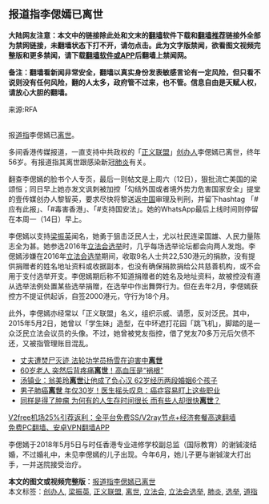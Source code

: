  <h2>报道指李偲嫣已离世</h2> <p class="notice"><b>大陆网友注意：本文中的链接除此处和文末的<a href="https://github.com/bannedbook/fanqiang" >翻墙</a>软件下载和<a href="https://github.com/killgcd/justmysocks/blob/master/README.md">翻墙推荐</a>链接外全部为禁网链接，未翻墙状态下打不开，请勿点击。此为文字版禁闻，欲看图文视频完整版和更多禁闻，请下载<a href="https://github.com/bannedbook/fanqiang">翻墙软件或APP</a>后翻墙上禁闻网。</p><p>备注：翻墙看新闻非常安全，翻墙以真实身份发表敏感言论有一定风险，但只看不说则没有任何风险，翻的人太多，政府管不过来，也不管。信息自由是天赋人权，请放心大胆的翻墙。</b></p>  <div class="entry"> <p>来源:RFA</p> <p><br /> 报<a href="https://www.bannedbook.org/bnews/tag/%E9%81%93%E6%8C%87/" class="st_tag internal_tag" rel="tag" title="标签 道指 下的日志">道指</a>李偲嫣已<a href="https://www.bannedbook.org/bnews/tag/%E7%A6%BB%E4%B8%96/" class="st_tag internal_tag" rel="tag" title="标签 离世 下的日志">离世</a>。</p>  <p>多间香港传媒报道，一直支持中共政权的「<a href="https://www.bannedbook.org/bnews/tag/%E6%AD%A3%E4%B9%89%E8%81%94%E7%9B%9F/" class="st_tag internal_tag" rel="tag" title="标签 正义联盟 下的日志">正义联盟</a>」<a href="https://www.bannedbook.org/bnews/tag/%E5%88%9B%E5%8A%9E%E4%BA%BA/" class="st_tag internal_tag" rel="tag" title="标签 创办人 下的日志">创办人</a>李偲嫣已离世，终年56岁。有报道指其离世跟感染新冠<a href="https://www.bannedbook.org/bnews/tag/%e8%82%ba%e7%82%8e/" class="st_tag internal_tag" rel="tag" title="标签 肺炎 下的日志">肺炎</a>有关。</p> <p>翻查李偲嫣的脸书个人专页，最后一则帖文是上周六（12日），狠批流亡美国的梁颂恒；同日早上她亦发文讽刺被加控「勾结外国或者境外势力危害国家安全」提堂的壹传媒创办人黎智英，要求尽快将黎送返<span class='wp_keywordlink_affiliate'><a href="https://www.bannedbook.org/" title="中国" target="_blank">中国</a></span>审理及判刑，并留下hashtag 「#应有此报」、「#毒害香港」、「#支持国安法」。她的WhatsApp最后上线时间则停留在本周一（14日）早上。</p>  <p>李偲嫣以支持<a href="https://www.bannedbook.org/bnews/tag/%e6%a2%81%e6%8c%af%e8%8b%b1/" class="st_tag internal_tag" rel="tag" title="标签 梁振英 下的日志">梁振英</a>闻名，她勇于狙击泛民人士，尤以社民连梁国雄、人民力量陈志全为甚。她参选2016年<a href="https://www.bannedbook.org/bnews/tag/%e7%ab%8b%e6%b3%95%e4%bc%9a/" class="st_tag internal_tag" rel="tag" title="标签 立法会 下的日志">立法会</a><a href="https://www.bannedbook.org/bnews/tag/%e9%80%89%e4%b8%be/" class="st_tag internal_tag" rel="tag" title="标签 选举 下的日志">选举</a>时，几乎每场选举论坛都会向两人发炮。李偲嫣涉嫌在2016年<a href="https://www.bannedbook.org/bnews/tag/%e7%ab%8b%e6%b3%95%e4%bc%9a%e9%80%89%e4%b8%be/" class="st_tag internal_tag" rel="tag" title="标签 立法会选举 下的日志">立法会选举</a>期间，收取9名人士共22,530港元的捐款，没有提供捐赠者的姓名地址资料或收据副本，也没有确保捐款捐给公共慈善机构，或不会用于支付选举开支。李偲嫣期后称不知道捐赠者的姓名及地址资料，故被控没有遵从选举法例处置某些选举捐赠，在选举中作出舞弊行为。但在去年2月，李偲嫣获控方不提证供起诉，自签2000港元，守行为18个月。</p> <p>此外，李偲嫣亦经常以「正义联盟」名义，组织示威、请愿，反对泛民。其中，2015年5月2日，她曾以「学生妹」造型，在中环遮打花园「跳飞机」，脚踏的是一众泛民立法会议员的头像。不过，她曾被党友指控，借了党友70多万元后欠债不还，又被指管理账目混乱。</p>  <ul class='op-related-articles' title='相关阅读'> <li><a href='https://www.bannedbook.org/bnews/baitai/20201215/1447910.html' target='_blank'>丈夫遭焚尸灭迹 法轮功学员杨雪在迫害中<b>离世</b></a></li> <li><a href='https://www.bannedbook.org/bnews/health/20201213/1446766.html' target='_blank'>60岁老人 突然后背疼痛<b>离世</b>！高血压是“祸根”</a></li> <li><a href='https://www.bannedbook.org/bnews/yule/20201213/1446654.html' target='_blank'>汤镇业：翁美玲<b>离世</b>让他成了负心汉 62岁经历两段婚姻6个孩子</a></li> <li><a href='https://www.bannedbook.org/bnews/health/20201211/1445591.html' target='_blank'>男子肺癌<b>离世</b> 年仅30岁！医生摇头叹息：癌症容易盯上这些职业</a></li> <li><a href='https://www.bannedbook.org/bnews/health/20201208/1443872.html' target='_blank'>同样是得了肿瘤 为何有的人生存时间很长 而有些人却很快<b>离世</b>？</a></li> </ul> <p class="texttj"> <a href="https://www.bannedbook.org/forum23/topic22702.html" target="_blank">V2free机场25%引荐返利：全平台免费SS/V2ray节点+经济套餐高速翻墙</a><br/> <a href="https://github.com/bannedbook/fanqiang/wiki/%E7%A6%81%E9%97%BB%E7%BD%91%E5%AE%89%E5%8D%93%E7%BF%BB%E5%A2%99%E6%96%B0%E9%97%BBAPP" target="_blank">免费PC翻墙、安卓VPN翻墙APP</a></p><p>李偲嫣于2018年5月5日与时任香港专业进修学校副总监（国际教育）的谢铖浚结婚，不过婚礼中，未见李偲嫣的儿子出现。今年6月，她儿子更与谢铖浚大打出手，一并送院接受治疗。</p><a name='sharetosocial'></a>       <div><b>本文的图文或视频完整版</b>：<a href='https://www.bannedbook.org/bnews/headline/20201216/1449097.html'>报道指李偲嫣已离世</a></div>  </div><!--END ENTRY--> <div class="postfooter"> <div>本文标签：<a href="https://www.bannedbook.org/bnews/tag/%E5%88%9B%E5%8A%9E%E4%BA%BA/" rel="tag">创办人</a>, <a href="https://www.bannedbook.org/bnews/tag/%e6%a2%81%e6%8c%af%e8%8b%b1/" rel="tag">梁振英</a>, <a href="https://www.bannedbook.org/bnews/tag/%E6%AD%A3%E4%B9%89%E8%81%94%E7%9B%9F/" rel="tag">正义联盟</a>, <a href="https://www.bannedbook.org/bnews/tag/%E7%A6%BB%E4%B8%96/" rel="tag">离世</a>, <a href="https://www.bannedbook.org/bnews/tag/%e7%ab%8b%e6%b3%95%e4%bc%9a/" rel="tag">立法会</a>, <a href="https://www.bannedbook.org/bnews/tag/%e7%ab%8b%e6%b3%95%e4%bc%9a%e9%80%89%e4%b8%be/" rel="tag">立法会选举</a>, <a href="https://www.bannedbook.org/bnews/tag/%e8%82%ba%e7%82%8e/" rel="tag">肺炎</a>, <a href="https://www.bannedbook.org/bnews/tag/%e9%80%89%e4%b8%be/" rel="tag">选举</a>, <a href="https://www.bannedbook.org/bnews/tag/%E9%81%93%E6%8C%87/" rel="tag">道指</a></div>  </div><!--END POSTFOOTER--> 
